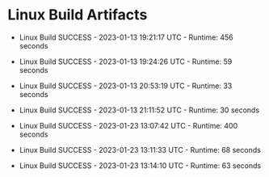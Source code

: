 # Linux Build Artifacts

* Linux Build SUCCESS - 2023-01-13 19:21:17 UTC - Runtime: 456 seconds

* Linux Build SUCCESS - 2023-01-13 19:24:26 UTC - Runtime: 59 seconds

* Linux Build SUCCESS - 2023-01-13 20:53:19 UTC - Runtime: 33 seconds

* Linux Build SUCCESS - 2023-01-13 21:11:52 UTC - Runtime: 30 seconds

* Linux Build SUCCESS - 2023-01-23 13:07:42 UTC - Runtime: 400 seconds

* Linux Build SUCCESS - 2023-01-23 13:11:33 UTC - Runtime: 68 seconds

* Linux Build SUCCESS - 2023-01-23 13:14:10 UTC - Runtime: 63 seconds
